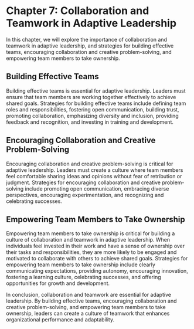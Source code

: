 Chapter 7: Collaboration and Teamwork in Adaptive Leadership
============================================================

In this chapter, we will explore the importance of collaboration and teamwork in adaptive leadership, and strategies for building effective teams, encouraging collaboration and creative problem-solving, and empowering team members to take ownership.

Building Effective Teams
------------------------

Building effective teams is essential for adaptive leadership. Leaders must ensure that team members are working together effectively to achieve shared goals. Strategies for building effective teams include defining team roles and responsibilities, fostering open communication, building trust, promoting collaboration, emphasizing diversity and inclusion, providing feedback and recognition, and investing in training and development.

Encouraging Collaboration and Creative Problem-Solving
------------------------------------------------------

Encouraging collaboration and creative problem-solving is critical for adaptive leadership. Leaders must create a culture where team members feel comfortable sharing ideas and opinions without fear of retribution or judgment. Strategies for encouraging collaboration and creative problem-solving include promoting open communication, embracing diverse perspectives, encouraging experimentation, and recognizing and celebrating successes.

Empowering Team Members to Take Ownership
-----------------------------------------

Empowering team members to take ownership is critical for building a culture of collaboration and teamwork in adaptive leadership. When individuals feel invested in their work and have a sense of ownership over their tasks and responsibilities, they are more likely to be engaged and motivated to collaborate with others to achieve shared goals. Strategies for empowering team members to take ownership include clearly communicating expectations, providing autonomy, encouraging innovation, fostering a learning culture, celebrating successes, and offering opportunities for growth and development.

In conclusion, collaboration and teamwork are essential for adaptive leadership. By building effective teams, encouraging collaboration and creative problem-solving, and empowering team members to take ownership, leaders can create a culture of teamwork that enhances organizational performance and adaptability.
